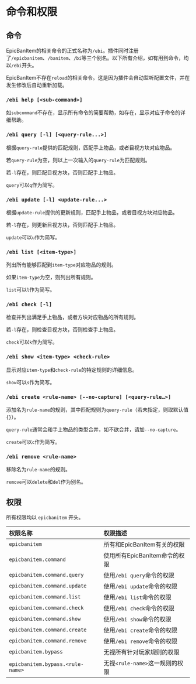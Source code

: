 # 命令和权限

## 命令

EpicBanItem的相关命令的正式名称为`/ebi`。插件同时注册了`/epicbanitem`、`/banitem`、`/bi`等三个别名。以下所有介绍，如有用到命令，均以`/ebi`开头。

EpicBanItem不存在`reload`的相关命令。这是因为插件会自动监听配置文件，并在发生修改后自动重新加载。

### `/ebi help [<sub-command>]`

如`subcommand`不存在，显示所有命令的简要帮助，如存在，显示对应子命令的详细帮助。

### `/ebi query [-l] [<query-rule...>]`

根据`query-rule`提供的匹配规则，匹配手上物品，或者目视方块对应物品。

若`query-rule`为空，则以上一次输入的`query-rule`为匹配规则。

若`-l`存在，则匹配目视方块，否则匹配手上物品。

`query`可以`q`作为简写。

### `/ebi update [-l] <update-rule...>`

根据`update-rule`提供的更新规则，匹配手上物品，或者目视方块对应物品。

若`-l`存在，则更新目视方块，否则匹配手上物品。

`update`可以`u`作为简写。

### `/ebi list [<item-type>]`

列出所有能够匹配到`item-type`对应物品的规则。

如果`item-type`为空，则列出所有规则。

`list`可以`l`作为简写。

### `/ebi check [-l]`

检查并列出满足手上物品，或者方块对应物品的所有规则。

若`-l`存在，则检查目视方块，否则检查手上物品。

`check`可以`k`作为简写。

### `/ebi show <item-type> <check-rule>`

显示对应`item-type`和`check-rule`的特定规则的详细信息。

`show`可以`s`作为简写。

### `/ebi create <rule-name> [--no-capture] [<query-rule…>]`

添加名为`rule-name`的规则，其中匹配规则为`query-rule`（若未指定，则取默认值`{}`）。

`query-rule`通常会和手上物品的类型合并，如不欲合并，请加`--no-capture`。

`create`可以`c`作为简写。

### `/ebi remove <rule-name>`

移除名为`rule-name`的规则。

`remove`可以`delete`和`del`作为别名。

## 权限

所有权限均以 `epicbanitem` 开头。

| 权限名称                     | 权限描述                             |
| :------------------------------- | :--------------------------------------- |
| `epicbanitem`                    | 所有和EpicBanItem有关的权限      |
| `epicbanitem.command`            | 使用所有EpicBanItem命令的权限   |
| `epicbanitem.command.query`      | 使用`/ebi query`命令的权限        |
| `epicbanitem.command.update`     | 使用`/ebi update`命令的权限       |
| `epicbanitem.command.list`       | 使用`/ebi list`命令的权限         |
| `epicbanitem.command.check`      | 使用`/ebi check`命令的权限        |
| `epicbanitem.command.show`       | 使用`/ebi show`命令的权限         |
| `epicbanitem.command.create`     | 使用`/ebi create`命令的权限       |
| `epicbanitem.command.remove`     | 使用`/ebi remove`命令的权限       |
| `epicbanitem.bypass`             | 无视所有针对玩家规则的权限  |
| `epicbanitem.bypass.<rule-name>` | 无视`<rule-name>`这一规则的权限 |
